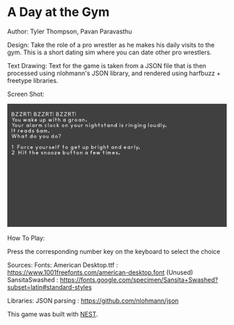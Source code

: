 # A Day at the Gym

Author: Tyler Thompson, Pavan Paravasthu

Design: Take the role of a pro wrestler as he makes his daily visits to the gym. This is a short dating sim where you can date other pro wrestlers.

Text Drawing: Text for the game is taken from a JSON file that is then processed using nlohmann's JSON library, and rendered using harfbuzz + freetype libraries.

Screen Shot:

![Screen Shot](screenshot.png)

How To Play:

Press the corresponding number key on the keyboard to select the choice

Sources: 
Fonts:
American Desktop.ttf : https://www.1001freefonts.com/american-desktop.font
(Unused) SansitaSwashed : https://fonts.google.com/specimen/Sansita+Swashed?subset=latin#standard-styles

Libraries:
JSON parsing : https://github.com/nlohmann/json

This game was built with [NEST](NEST.md).

